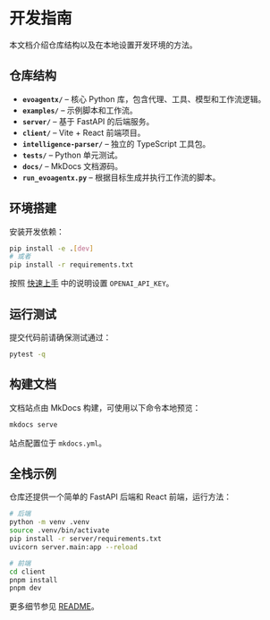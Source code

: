 # 开发指南

本文档介绍仓库结构以及在本地设置开发环境的方法。

## 仓库结构

- **`evoagentx/`** – 核心 Python 库，包含代理、工具、模型和工作流逻辑。
- **`examples/`** – 示例脚本和工作流。
- **`server/`** – 基于 FastAPI 的后端服务。
- **`client/`** – Vite + React 前端项目。
- **`intelligence-parser/`** – 独立的 TypeScript 工具包。
- **`tests/`** – Python 单元测试。
- **`docs/`** – MkDocs 文档源码。
- **`run_evoagentx.py`** – 根据目标生成并执行工作流的脚本。

## 环境搭建

安装开发依赖：

```bash
pip install -e .[dev]
# 或者
pip install -r requirements.txt
```

按照 [快速上手](quickstart.md#api%E9%92%A5--llm-%E9%85%8D%E7%BD%AE) 中的说明设置 `OPENAI_API_KEY`。

## 运行测试

提交代码前请确保测试通过：

```bash
pytest -q
```

## 构建文档

文档站点由 MkDocs 构建，可使用以下命令本地预览：

```bash
mkdocs serve
```

站点配置位于 `mkdocs.yml`。

## 全栈示例

仓库还提供一个简单的 FastAPI 后端和 React 前端，运行方法：

```bash
# 后端
python -m venv .venv
source .venv/bin/activate
pip install -r server/requirements.txt
uvicorn server.main:app --reload
```

```bash
# 前端
cd client
pnpm install
pnpm dev
```

更多细节参见 [README](../README-zh.md#quick-start-full-stack)。
